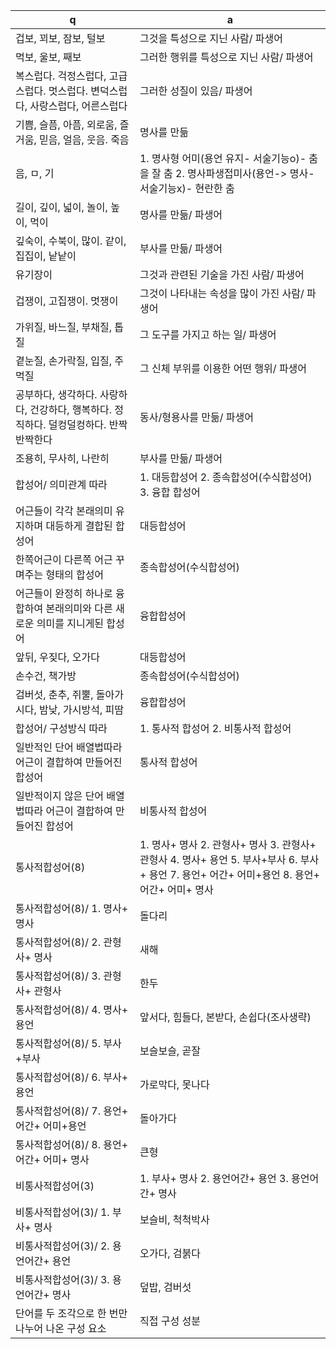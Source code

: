  q  | a
--- | ---
겁보, 꾀보, 잠보, 털보		| 그것을 특성으로 지닌 사람/ 파생어​
먹보, 울보, 째보		| 그러한 행위를 특성으로 지닌 사람/ 파생어​
복스럽다. 걱정스럽다, 고급스럽다. 멋스럽다. 변덕스럽다, 사랑스럽다, 어른스럽다		| 그러한 성질이 있음/ 파생어​
기쁨, 슬픔, 아픔, 외로움, 즐거움, 믿음, 얼음, 웃음. 죽음		| 명사를 만듦
음, ㅁ, 기		| 1. 명사형 어미(용언 유지- 서술기능o)- 춤을 잘 춤 2. 명사파생접미사(용언-> 명사- 서술기능x)- 현란한 춤​​
길이, 깊이, 넓이, 놀이, 높이, 먹이		| 명사를 만듦/ 파생어​
깊숙이, 수북이, 많이. 같이, 집집이, 낱낱이		| 부사를 만듦/ 파생어​
유기장이		| 그것과 관련된 기술을 가진 사람/ 파생어​
겁쟁이, 고집쟁이. 멋쟁이		| 그것이 나타내는 속성을 많이 가진 사람/ 파생어​
가위질, 바느질, 부채질, 톱질		| 그 도구를 가지고 하는 일/ 파생어​
곁눈질, 손가락질, 입질, 주먹질		| 그 신체 부위를 이용한 어떤 행위/ 파생어​
공부하다, 생각하다. 사랑하다, 건강하다, 행복하다. 정직하다. 덜컹덜컹하다. 반짝반짝한다		| 동사/형용사를 만듦/ 파생어​ 
조용히, 무사히, 나란히		| 부사를 만듦/ 파생어​
합성어/ 의미관계 따라		| 1. 대등합성어 2. 종속합성어(수식합성어) 3. 융합 합성어
어근들이 각각 본래의미 유지하며 대등하게 결합된 합성어		| 대등합성어
한쪽어근이 다른쪽 어근 꾸며주는 형태의 합성어		| 종속합성어(수식합성어)
어근들이 완정히 하나로 융합하여 본래의미와 다른 새로운 의미를 지니게된 합성어		| 융합합성어
앞뒤, 우짖다, 오가다		| 대등합성어
손수건, 책가방		| 종속합성어(수식합성어)
검버섯, 춘추, 쥐뿔, 돌아가시다, 밤낮, 가시방석, 피땀		| 융합합성어
합성어/ 구성방식 따라		| 1. 통사적 합성어 2. 비통사적 합성어
일반적인 단어 배열법따라 어근이 결합하여 만들어진 합성어		| 통사적 합성어
일반적이지 않은 단어 배열법따라 어근이 결합하여 만들어진 합성어		| 비통사적 합성어
통사적합성어(8)		| 1. 명사+ 명사 2. 관형사+ 명사 3. 관형사+ 관형사 4. 명사+ 용언 5. 부사+부사 6. 부사+ 용언 7. 용언+ 어간+ 어미+용언 8. 용언+ 어간+ 어미+ 명사
통사적합성어(8)/ 1. 명사+ 명사		| 돌다리
통사적합성어(8)/ 2. 관형사+ 명사		| 새해
통사적합성어(8)/ 3. 관형사+ 관형사		| 한두
통사적합성어(8)/ 4. 명사+ 용언		| 앞서다, 힘들다, 본받다, 손쉽다(조사생략)
통사적합성어(8)/ 5. 부사+부사		| 보슬보슬, 곧잘​
통사적합성어(8)/ 6. 부사+ 용언		| 가로막다, 못나다​
통사적합성어(8)/ 7. 용언+ 어간+ 어미+용언		| 돌아가다​​
통사적합성어(8)/ 8. 용언+ 어간+ 어미+ 명사		| 큰형
비통사적합성어(3)		| 1. 부사+ 명사 2. 용언어간+ 용언 3. 용언어간+ 명사
비통사적합성어(3)/ 1. 부사+ 명사		| 보슬비, 척척박사
비통사적합성어(3)/ 2. 용언어간+ 용언		| 오가다, 검붉다
비통사적합성어(3)/ 3. 용언어간+ 명사		| 덮밥, 검버섯
단어를 두 조각으로 한 번만 나누어 나온 구성 요소		| 직접 구성 성분
​